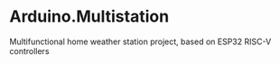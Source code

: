 # Arduino.Multistation
Multifunctional home weather station project, based on ESP32 RISC-V controllers 

